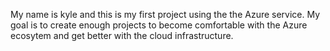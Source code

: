 My name is kyle and this is my first project using the the Azure service. My goal is to create enough projects to become comfortable with the Azure ecosytem and get better with the cloud infrastructure.
